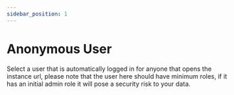 ```yaml
---
sidebar_position: 1
---
```


# Anonymous User

Select a user that is automatically logged in for anyone that opens the instance url, please note that the user here should have minimum roles, if it has an initial admin role it will pose a security risk to your data.
